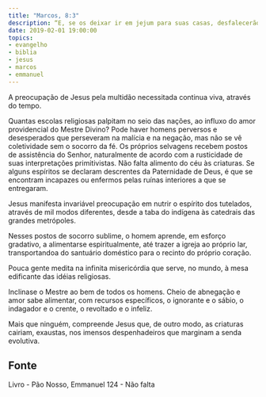 ```yaml
---
title: "Marcos, 8:3"
description: “E, se os deixar ir em jejum para suas casas, desfalecerão no caminho, porque alguns deles vieram de longe.” - Jesus
date: 2019-02-01 19:00:00
topics: 
- evangelho
- biblia
- jesus
- marcos
- emmanuel
---
```


A preocupação de Jesus pela multidão necessitada continua viva, através do
tempo.

Quantas escolas religiosas palpitam no seio das nações, ao influxo do amor
providencial do Mestre Divino?
Pode haver homens perversos e desesperados que perseveram na malícia e
na negação, mas não se vê coletividade sem o socorro da fé. Os próprios selvagens
recebem postos de assistência do Senhor, naturalmente de acordo com a rusticidade
de suas interpretações primitivistas. Não falta alimento do céu às criaturas. Se alguns
espíritos se declaram descrentes da Paternidade de Deus, é que se encontram
incapazes ou enfermos pelas ruínas interiores a que se entregaram.

Jesus manifesta invariável preocupação em nutrir o espírito dos tutelados,
através de mil modos diferentes, desde a taba do indígena às catedrais das grandes
metrópoles.

Nesses postos de socorro sublime, o homem aprende, em esforço gradativo,
a alimentar­se espiritualmente, até trazer a igreja ao próprio lar, transportando­a do
santuário doméstico para o recinto do próprio coração.

Pouca gente medita na infinita misericórdia que serve, no mundo, à mesa
edificante das idéias religiosas.

Inclina­se o Mestre ao bem de todos os homens. Cheio de abnegação e
amor sabe alimentar, com recursos específicos, o ignorante e o sábio, o indagador e
o crente, o revoltado e o infeliz.

Mais que ninguém, compreende Jesus que, de outro modo, as criaturas
cairiam, exaustas, nos imensos despenhadeiros que marginam a senda evolutiva.



## Fonte
Livro - Pão Nosso, Emmanuel
124 - Não falta
